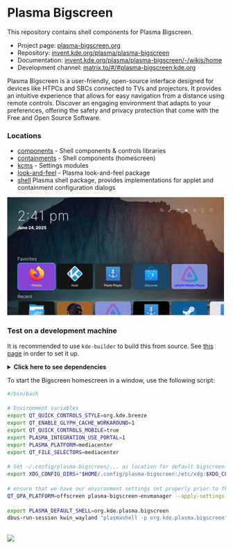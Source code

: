 <!--
- SPDX-FileCopyrightText: None
- SPDX-License-Identifier: CC0-1.0
-->

# Plasma Bigscreen

This repository contains shell components for Plasma Bigscreen.

* Project page: [plasma-bigscreen.org](https://plasma-bigscreen.org)
* Repository: [invent.kde.org/plasma/plasma-bigscreen](https://invent.kde.org/plasma/plasma-bigscreen)
* Documentation: [invent.kde.org/plasma/plasma-bigscreen/-/wikis/home](https://invent.kde.org/plasma/plasma-bigscreen/-/wikis/home)
* Development channel: [matrix.to/#/#plasma-bigscreen:kde.org](https://matrix.to/#/#plasma-bigscreen:kde.org)

Plasma Bigscreen is a user-friendly, open-source interface designed for devices like HTPCs and SBCs connected to TVs and projectors. It provides an intuitive experience that allows for easy navigation from a distance using remote controls. Discover an engaging environment that adapts to your preferences, offering the safety and privacy protection that come with the Free and Open Source Software.

### Locations

* [components](components) - Shell components & controls libraries
* [containments](containments) - Shell components (homescreen)
* [kcms](kcms) - Settings modules
* [look-and-feel](look-and-feel/contents) - Plasma look-and-feel package
* [shell](shell) Plasma shell package, provides implementations for applet and containment configuration dialogs

<img src="/screenshots/homescreen.png" width=500px/>

### Test on a development machine

It is recommended to use `kde-builder` to build this from source.
See [this page](https://community.kde.org/Get_Involved/development) in order to set it up.

<details>
<summary><b>Click here to see dependencies</b></summary>

### KDE Plasma Dependencies

- Plasma Nano - https://invent.kde.org/plasma/plasma-nano

### KDE Frameworks Dependencies

- Activities
- ActivitiesStats
- Plasma
- I18n
- Kirigami
- KCMUtils
- GlobalAccel
- Milou
- Notifications
- PlasmaQuick
- KIO
- Wayland
- WindowSystem
- KDEConnect
- SVG
- KScreen

### Qt dependencies

- Quick
- Core
- Qml
- DBus
- Network

</details>

To start the Bigscreen homescreen in a window, use the following script:

```bash
#/bin/bash

# Environment variables
export QT_QUICK_CONTROLS_STYLE=org.kde.breeze
export QT_ENABLE_GLYPH_CACHE_WORKAROUND=1
export QT_QUICK_CONTROLS_MOBILE=true
export PLASMA_INTEGRATION_USE_PORTAL=1
export PLASMA_PLATFORM=mediacenter
export QT_FILE_SELECTORS=mediacenter

# Set ~/.config/plasma-bigscreen/... as location for default bigscreen configs (i.e. envmanager generated)
export XDG_CONFIG_DIRS="$HOME/.config/plasma-bigscreen:/etc/xdg:$XDG_CONFIG_DIRS"

# ensure that we have our environment settings set properly prior to the shell being loaded (otherwise there is a race condition with autostart)
QT_QPA_PLATFORM=offscreen plasma-bigscreen-envmanager --apply-settings

export PLASMA_DEFAULT_SHELL=org.kde.plasma.bigscreen
dbus-run-session kwin_wayland "plasmashell -p org.kde.plasma.bigscreen"
```

<br/>

<img src="https://invent.kde.org/plasma/plasma-bigscreen/-/wikis/uploads/92914bdc119ad89fb0436c1ad59e1375/image.png" width=300px>
